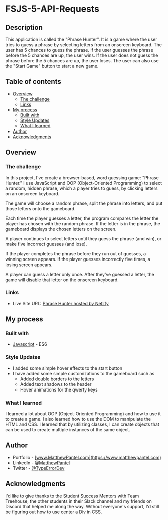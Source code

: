 # FSJS-5-API-Requests

## Description

This application is called the "Phrase Hunter". It is a game where the user tries to guess a phrase by selecting letters from an onscreen keyboard. The user has 5 chances to guess the phrase. If the user guesses the phrase before the 5 chances are up, the user wins. If the user does not guess the phrase before the 5 chances are up, the user loses. The user can also use the "Start Game" button to start a new game.

## Table of contents

- [Overview](#overview)
  - [The challenge](#the-challenge)
  - [Links](#links)
- [My process](#my-process)
  - [Built with](#built-with)
  - [Style Updates](#style-updates)
  - [What I learned](#what-i-learned)
- [Author](#author)
- [Acknowledgments](#acknowledgments)

## Overview

### The challenge

In this project, I've create a browser-based, word guessing game: "Phrase Hunter." I use JavaScript and OOP (Object-Oriented Programming) to select a random, hidden phrase, which a player tries to guess, by clicking letters on an onscreen keyboard.

The game will choose a random phrase, split the phrase into letters, and put those letters onto the gameboard.

Each time the player guesses a letter, the program compares the letter the player has chosen with the random phrase. If the letter is in the phrase, the gameboard displays the chosen letters on the screen.

A player continues to select letters until they guess the phrase (and win), or make five incorrect guesses (and lose).

If the player completes the phrase before they run out of guesses, a winning screen appears. If the player guesses incorrectly five times, a losing screen appears.

A player can guess a letter only once. After they’ve guessed a letter, the game will disable that letter on the onscreen keyboard.

### Links

- Live Site URL: [Phrase Hunter hosted by Netlify](https://typeerrordev-phrasehunter.netlify.app/)

## My process

### Built with

- [Javascript](https://262.ecma-international.org/13.0/#sec-intro) - ES6

### Style Updates

- I added some simple hover effects to the start button
- I have added some simple customizations to the gameboard such as
  - Added double borders to the letters
  - Added text shadows to the header
  - Hover animations for the qwerty keys

### What I learned

I learned a lot about OOP (Object-Oriented Programming) and how to use it to create a game. I also learned how to use the DOM to manipulate the HTML and CSS. I learned that by utilizing classes, I can create objects that can be used to create multiple instances of the same object.

## Author

- Portfolio - [www.MatthewPantel.com](https://www.matthewpantel.com)
- LinkedIn - [@MatthewPantel](https://www.linkedin.com/in/MatthewPantel)
- Twitter - [@TypeErrorDev](https://www.twitter.com/TypeErrorDev)

## Acknowledgments

I'd like to give thanks to the Student Success Mentors with Team Treehouse, the other students in their Slack channel and my friends on Discord that helped me along the way. Without everyone's support, I'd still be figuring out how to use center a Div in CSS.
